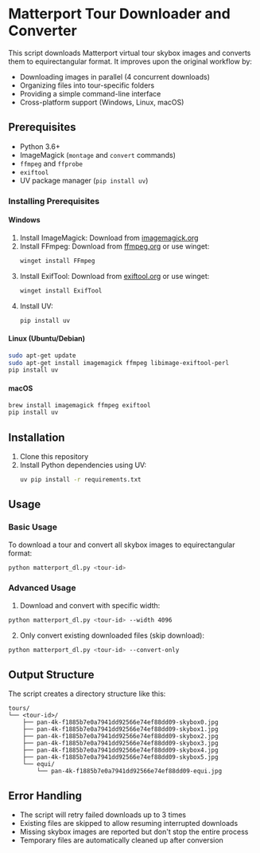 # Matterport Tour Downloader and Converter

This script downloads Matterport virtual tour skybox images and converts them to equirectangular format. It improves upon the original workflow by:
- Downloading images in parallel (4 concurrent downloads)
- Organizing files into tour-specific folders
- Providing a simple command-line interface
- Cross-platform support (Windows, Linux, macOS)

## Prerequisites

- Python 3.6+
- ImageMagick (`montage` and `convert` commands)
- `ffmpeg` and `ffprobe`
- `exiftool`
- UV package manager (`pip install uv`)

### Installing Prerequisites

#### Windows
1. Install ImageMagick: Download from [imagemagick.org](https://imagemagick.org/script/download.php#windows)
2. Install FFmpeg: Download from [ffmpeg.org](https://ffmpeg.org/download.html#build-windows) or use winget:
   ```powershell
   winget install FFmpeg
   ```
3. Install ExifTool: Download from [exiftool.org](https://exiftool.org/) or use winget:
   ```powershell
   winget install ExifTool
   ```
4. Install UV:
   ```powershell
   pip install uv
   ```

#### Linux (Ubuntu/Debian)
```bash
sudo apt-get update
sudo apt-get install imagemagick ffmpeg libimage-exiftool-perl
pip install uv
```

#### macOS
```bash
brew install imagemagick ffmpeg exiftool
pip install uv
```

## Installation

1. Clone this repository
2. Install Python dependencies using UV:
   ```bash
   uv pip install -r requirements.txt
   ```

## Usage

### Basic Usage

To download a tour and convert all skybox images to equirectangular format:

```bash
python matterport_dl.py <tour-id>
```

### Advanced Usage

1. Download and convert with specific width:
```bash
python matterport_dl.py <tour-id> --width 4096
```

2. Only convert existing downloaded files (skip download):
```bash
python matterport_dl.py <tour-id> --convert-only
```

## Output Structure

The script creates a directory structure like this:

```
tours/
└── <tour-id>/
    ├── pan-4k-f1885b7e0a7941dd92566e74ef88dd09-skybox0.jpg
    ├── pan-4k-f1885b7e0a7941dd92566e74ef88dd09-skybox1.jpg
    ├── pan-4k-f1885b7e0a7941dd92566e74ef88dd09-skybox2.jpg
    ├── pan-4k-f1885b7e0a7941dd92566e74ef88dd09-skybox3.jpg
    ├── pan-4k-f1885b7e0a7941dd92566e74ef88dd09-skybox4.jpg
    ├── pan-4k-f1885b7e0a7941dd92566e74ef88dd09-skybox5.jpg
    └── equi/
        └── pan-4k-f1885b7e0a7941dd92566e74ef88dd09-equi.jpg
```

## Error Handling

- The script will retry failed downloads up to 3 times
- Existing files are skipped to allow resuming interrupted downloads
- Missing skybox images are reported but don't stop the entire process
- Temporary files are automatically cleaned up after conversion
